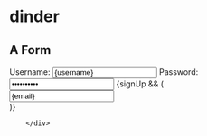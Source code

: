 # dinder


<div className="form-container">
          <form>
            <h2>A Form</h2>
            <label htmlFor="username">Username:</label>
            <input
              type="text"
              id="username"
              name="username"
              value={username}
            />
            <label htmlFor="password">Password:</label>
            <input
              type="password"
              name="password"
              value={password}
              id="password"
            />
            {signUp && (
              <div>
                <label htmlFor="email"></label>
                <input
                  type="text"
                  id="email"
                  value={email}
                  name="email"
                />
              </div>
            )}
          </form>

        </div>